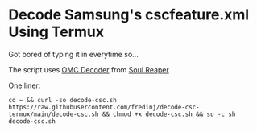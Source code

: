 # Decode Samsung's cscfeature.xml Using Termux

Got bored of typing it in everytime so...

The script uses [OMC Decoder](https://github.com/soulr344/OMCDecoder) from [Soul Reaper](https://github.com/soulr344)

One liner:


```
cd ~ && curl -so decode-csc.sh https://raw.githubusercontent.com/fredinj/decode-csc-termux/main/decode-csc.sh && chmod +x decode-csc.sh && su -c sh decode-csc.sh
```

